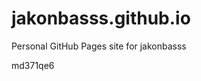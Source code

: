 # jakonbasss.github.io
Personal GitHub Pages site for jakonbasss











































































md371qe6
